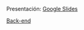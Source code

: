 Presentación: [Google Slides](https://docs.google.com/presentation/d/e/2PACX-1vTRZGl6S_0ySL4fd9FIPY0US0Wdm08ab5RCBWmIIouTzA0MvzCtM36ZIhNE3dLeruLP_lPvxdM81PHv/pub?start=false&loop=false&delayms=3000)

[Back-end](https://github.com/BrayanMBeltre/transactionapp-express-mssql)
